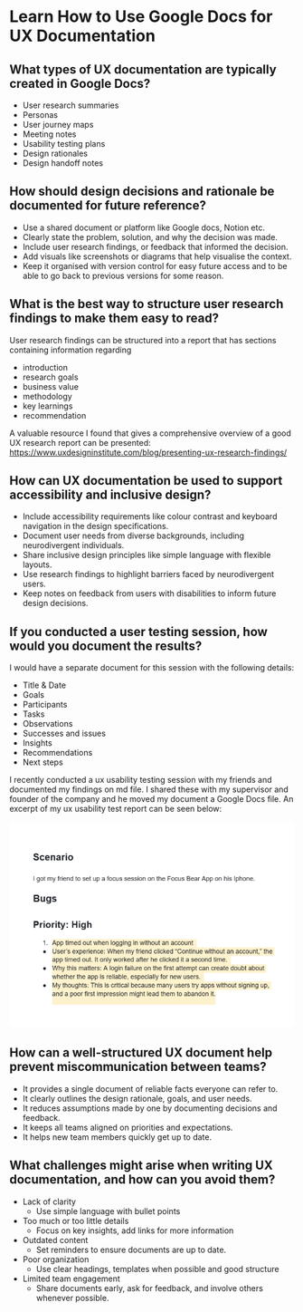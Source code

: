 # Learn How to Use Google Docs for UX Documentation

## What types of UX documentation are typically created in Google Docs?
- User research summaries
- Personas
- User journey maps
- Meeting notes
- Usability testing plans
- Design rationales
- Design handoff notes

## How should design decisions and rationale be documented for future reference?
- Use a shared document or platform like Google docs, Notion etc.
- Clearly state the problem, solution, and why the decision was made.
- Include user research findings, or feedback that informed the decision.
- Add visuals like screenshots or diagrams that help visualise the context.
- Keep it organised with version control for easy future access and to be able to go back to previous versions for some reason.

## What is the best way to structure user research findings to make them easy to read?
User research findings can be structured into a report that has sections containing information regarding
- introduction
- research goals
- business value
- methodology
- key learnings
- recommendation

A valuable resource I found that gives a comprehensive overview of a good UX research report can be presented:
https://www.uxdesigninstitute.com/blog/presenting-ux-research-findings/

## How can UX documentation be used to support accessibility and inclusive design?
- Include accessibility requirements like colour contrast and keyboard navigation in the design specifications.
- Document user needs from diverse backgrounds, including neurodivergent individuals.
- Share inclusive design principles like simple language with flexible layouts.
- Use research findings to highlight barriers faced by neurodivergent users.
- Keep notes on feedback from users with disabilities to inform future design decisions.

## If you conducted a user testing session, how would you document the results?
I would have a separate document for this session with the following details:
- Title & Date
- Goals
- Participants
- Tasks
- Observations
- Successes and issues
- Insights
- Recommendations
- Next steps

I recently conducted a ux usability testing session with my friends and documented my findings on md file. I shared these with my supervisor and founder of the company and he moved my document a Google Docs file. An excerpt of my ux usability test report can be seen below:

![Excerp of UX Usability Test Report](image-13.png)

## How can a well-structured UX document help prevent miscommunication between teams?
- It provides a single document of reliable facts everyone can refer to.
- It clearly outlines the design rationale, goals, and user needs.
- It reduces assumptions made by one by documenting decisions and feedback.
- It keeps all teams aligned on priorities and expectations.
- It helps new team members quickly get up to date.

## What challenges might arise when writing UX documentation, and how can you avoid them?
- Lack of clarity
  - Use simple language with bullet points
- Too much or too little details
  - Focus on key insights, add links for more information
- Outdated content
  - Set reminders to ensure documents are up to date.
- Poor organization
  - Use clear headings, templates when possible and good structure
- Limited team engagement
  - Share documents early, ask for feedback, and involve others whenever possible.